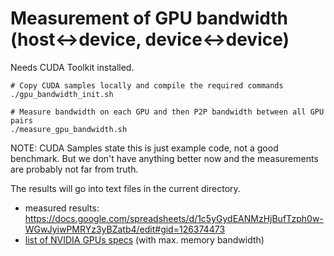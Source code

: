 # Measurement of GPU bandwidth (host<->device, device<->device)

Needs CUDA Toolkit installed.

```
# Copy CUDA samples locally and compile the required commands
./gpu_bandwidth_init.sh

# Measure bandwidth on each GPU and then P2P bandwidth between all GPU pairs
./measure_gpu_bandwidth.sh
```

NOTE: CUDA Samples state this is just example code, not a good benchmark. But we don't have anything better now and the measurements are probably not far from truth.

The results will go into text files in the current directory.

- measured results: https://docs.google.com/spreadsheets/d/1c5yGydEANMzHjBufTzph0w-WGwJyiwPMRYz3yBZatb4/edit#gid=126374473
- [list of NVIDIA GPUs specs](https://docs.google.com/spreadsheets/d/1pQNWTLfsBmclB3lojc5DHPZCRoKATjNqDA1Sbwq4zeE/edit#gid=0) (with max. memory bandwidth)
